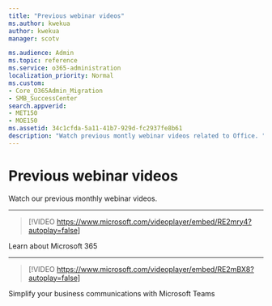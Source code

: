 ```yaml
---
title: "Previous webinar videos"
ms.author: kwekua
author: kwekua
manager: scotv

ms.audience: Admin
ms.topic: reference
ms.service: o365-administration
localization_priority: Normal
ms.custom:
- Core_O365Admin_Migration
- SMB_SuccessCenter
search.appverid:
- MET150
- MOE150
ms.assetid: 34c1cfda-5a11-41b7-929d-fc2937fe8b61
description: "Watch previous montly webinar videos related to Office. "
---
```


# Previous webinar videos

Watch our previous monthly webinar videos.
  
****

> [!VIDEO https://www.microsoft.com/videoplayer/embed/RE2mry4?autoplay=false]
  
Learn about Microsoft 365
  
****

> [!VIDEO https://www.microsoft.com/videoplayer/embed/RE2mBX8?autoplay=false]
  
Simplify your business communications with Microsoft Teams
  

